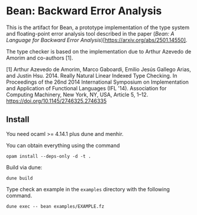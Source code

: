 Bean: Backward Error Analysis
=====
This is the artifact for Bean, a prototype implementation of the type system and floating-point error analysis tool described in the paper (*Bean: A Language for Backward Error Analysis*)[https://arxiv.org/abs/2501.14550]. 

The type checker is based on the implementation due to Arthur Azevedo de Amorim and co-authors [1].

[1] Arthur Azevedo de Amorim, Marco Gaboardi, Emilio Jesús Gallego Arias, and Justin Hsu. 2014. Really Natural Linear Indexed Type Checking. In Proceedings of the 26nd 2014 International Symposium on Implementation and Application of Functional Languages (IFL '14). Association for Computing Machinery, New York, NY, USA, Article 5, 1–12. https://doi.org/10.1145/2746325.2746335

## Install

You need ocaml >= 4.14.1 plus dune and menhir. 

You can obtain everything using the command
```
opam install --deps-only -d -t .
```

Build via dune:
```
dune build
```

Type check an example in the `examples` directory with the following command.
```
dune exec -- bean examples/EXAMPLE.fz
```
